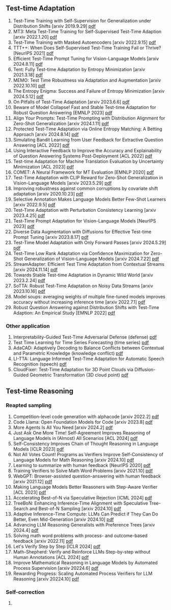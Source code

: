 ## Test-time Adaptation
1. Test-Time Training with Self-Supervision for Generalization under Distribution Shifts [arxiv 2019.9.29] [pdf](https://arxiv.org/pdf/1909.13231)
2. MT3: Meta Test-Time Training for Self-Supervised Test-Time Adaption [arxiv 2022.1.20] [pdf](https://arxiv.org/pdf/2103.16201)
3. Test-Time Training with Masked Autoencoders [arxiv 2022.9.15] [pdf](https://arxiv.org/pdf/2209.07522)
4. TTT++: When Does Self-Supervised Test-Time Training Fail or Thrive? [NeurIPS 2021] [pdf](https://proceedings.neurips.cc/paper_files/paper/2021/file/b618c3210e934362ac261db280128c22-Paper.pdf)
5. Efficient Test-Time Prompt Tuning for Vision-Language Models [arxiv 2024.8.11] [pdf](https://arxiv.org/pdf/2408.05775)
6. Tent: Fully Test-time Adaptation by Entropy Minimization [arxiv 2021.3.18] [pdf](https://arxiv.org/pdf/2006.10726)
7. MEMO: Test Time Robustness via Adaptation and Augmentation [arxiv 2022.10.10] [pdf](https://arxiv.org/pdf/2110.09506)
8. The Entropy Enigma: Success and Failure of Entropy Minimization [arxiv 2024.5.12] [pdf](https://arxiv.org/pdf/2405.05012)
9. On Pitfalls of Test-Time Adaptation [arxiv 2023.6.6] [pdf](https://arxiv.org/pdf/2306.03536)
10. Beware of Model Collapse! Fast and Stable Test-time Adaptation for Robust Question Answering [EMNLP 2023] [pdf](https://aclanthology.org/2023.emnlp-main.803.pdf)
11. Align Your Prompts: Test-Time Prompting with Distribution Alignment for Zero-Shot Generalization [arxiv 2024.1.11] [pdf](https://arxiv.org/pdf/2311.01459)
12. Protected Test-Time Adaptation via Online Entropy Matching: A Betting Approach [arxiv 2024.8.14] [pdf](https://arxiv.org/pdf/2408.07511)
13. Simulating Bandit Learning from User Feedback for Extractive Question Answering [ACL 2022] [pdf](https://aclanthology.org/2022.acl-long.355.pdf)
14. Using Interactive Feedback to Improve the Accuracy and Explainability of Question Answering Systems Post-Deployment [ACL 2022] [pdf](https://aclanthology.org/2022.findings-acl.75.pdf)
15. Test-time Adaptation for Machine Translation Evaluation by Uncertainty Minimization [ACL 2023] [pdf](https://aclanthology.org/2023.acl-long.47.pdf)
16. COMET: A Neural Framework for MT Evaluation [EMNLP 2020] [pdf](https://aclanthology.org/2020.emnlp-main.213.pdf)
17. Test-Time Adaptation with CLIP Reward for Zero-Shot Generalization in Vision-Language Models [arxiv 2023.5.29] [pdf](https://arxiv.org/pdf/2305.18010)
18. Improving robustness against common corruptions by covariate shift adaptation [arxiv 2020.10.23] [pdf](https://arxiv.org/pdf/2006.16971)
19. Selective Annotation Makes Language Models Better Few-Shot Learners [arxiv 2022.9.5] [pdf](https://arxiv.org/pdf/2209.01975)
20. Test-Time Adaptation with Perturbation Consistency Learning [arxiv 2023.4.25] [pdf](https://arxiv.org/pdf/2304.12764)
21. Test-Time Prompt Adaptation for Vision-Language Models [NeurIPS 2023] [pdf](https://proceedings.neurips.cc/paper_files/paper/2023/file/cdd0640218a27e9e2c0e52e324e25db0-Paper-Conference.pdf)
22. Diverse Data Augmentation with Diffusions for Effective Test-time Prompt Tuning [arxiv 2023.8.17] [pdf](https://arxiv.org/pdf/2308.06038)
23. Test-Time Model Adaptation with Only Forward Passes [arxiv 2024.5.29] [pdf](https://arxiv.org/pdf/2404.01650)
24. Test-Time Low Rank Adaptation via Confidence Maximization for Zero-Shot Generalization of Vision-Language Models [arxiv 2024.7.22] [pdf](https://arxiv.org/pdf/2407.15913)
25. StreamAdapter: Efficient Test Time Adaptation from Contextual Streams [arxiv 2024.11.14] [pdf](https://arxiv.org/pdf/2411.09289)
26. Towards Stable Test-time Adaptation in Dynamic Wild World [arxiv 2023.2.24] [pdf](https://arxiv.org/pdf/2302.12400)
27. SoTTA: Robust Test-Time Adaptation on Noisy Data Streams [arxiv 2023.10.16] [pdf](https://arxiv.org/pdf/2310.10074)
28. Model soups: averaging weights of multiple fine-tuned models improves accuracy without increasing inference time [arxiv 2022.7.1] [pdf](https://arxiv.org/pdf/2203.05482)
29. Robust Question Answering against Distribution Shifts with Test-Time Adaption: An Empirical Study [EMNLP 2022] [pdf](https://aclanthology.org/2022.findings-emnlp.460.pdf)

### Other application
1. Interpretability-Guided Test-Time Adversarial Defense (defense) [pdf](https://arxiv.org/pdf/2409.15190)
2. Test Time Learning for Time Series Forecasting (time series) [pdf](https://arxiv.org/pdf/2409.14012)
3. AdaCAD: Adaptively Decoding to Balance Conflicts between Contextual and Parametric Knowledge (knowledge conflict) [pdf](https://arxiv.org/pdf/2409.07394)
4. LI-TTA: Language Informed Test-Time Adaptation for Automatic Speech Recognition (speech) [pdf](https://arxiv.org/pdf/2408.05769)
5. CloudFixer: Test-Time Adaptation for 3D Point Clouds via Diffusion-Guided Geometric Transformation (3D cloud point) [pdf](https://arxiv.org/pdf/2407.16193)

## Test-time Reasoning
### Reapted sampling
1. Competition-level code generation with alphacode [arxiv 2022.2] [pdf](https://arxiv.org/pdf/2203.07814)
2. Code Llama: Open Foundation Models for Code [arxiv 2023.8] [pdf](https://arxiv.org/pdf/2308.12950)
3. More Agents Is All You Need [arxiv 2024.2] [pdf](https://arxiv.org/pdf/2402.05120)
4. Just Ask One More Time! Self-Agreement Improves Reasoning of Language Models in (Almost) All Scenarios [ACL 2024] [pdf](https://aclanthology.org/2024.findings-acl.230.pdf)
5. Self-Consistency Improves Chain of Thought Reasoning in Language Models [ICLR 2023] [pdf](https://openreview.net/pdf?id=1PL1NIMMrw)
6. Not All Votes Count! Programs as Verifiers Improve Self-Consistency of Language Models for Math Reasoning [arxiv 2024.10] [pdf](https://arxiv.org/pdf/2410.12608)
7. Learning to summarize with human feedback [NeurIPS 2020] [pdf](https://proceedings.neurips.cc/paper_files/paper/2020/file/1f89885d556929e98d3ef9b86448f951-Paper.pdf)
8. Training Verifiers to Solve Math Word Problems [arxiv 2021.10] [pdf](https://arxiv.org/pdf/2110.14168)
9. WebGPT: Browser-assisted question-answering with human feedback [arxiv 2021.12] [pdf](https://arxiv.org/pdf/2112.09332)
10. Making Language Models Better Reasoners with Step-Aware Verifier [ACL 2023] [pdf](https://aclanthology.org/2023.acl-long.291.pdf)
11. Accelerating Best-of-N via Speculative Rejection [ICML 2024] [pdf](https://openreview.net/pdf?id=dRp8tAIPhj)
12. TreeBoN: Enhancing Inference-Time Alignment with Speculative Tree-Search and Best-of-N Sampling [arxiv 2024.10] [pdf](https://arxiv.org/pdf/2410.16033)
13. Adaptive Inference-Time Compute: LLMs Can Predict if They Can Do Better, Even Mid-Generation [arxiv 2024.10] [pdf](https://arxiv.org/pdf/2410.02725)
14. Advancing LLM Reasoning Generalists with Preference Trees [arxiv 2024.4] [pdf](https://arxiv.org/pdf/2404.02078)
15. Solving math word problems with process- and outcome-based feedback [arxiv 2022.11] [pdf](https://arxiv.org/pdf/2211.14275)
16. Let's Verify Step by Step [ICLR 2024] [pdf](https://openreview.net/pdf?id=v8L0pN6EOi)
17. Math-Shepherd: Verify and Reinforce LLMs Step-by-step without Human Annotations [ACL 2024] [pdf](https://aclanthology.org/2024.acl-long.510.pdf)
18. Improve Mathematical Reasoning in Language Models by Automated Process Supervision [arxiv 20224.6] [pdf](https://arxiv.org/pdf/2406.06592)
19. Rewarding Progress: Scaling Automated Process Verifiers for LLM Reasoning [arxiv 20224.10] [pdf](https://arxiv.org/pdf/2410.08146)

### Self-correction
1. 
